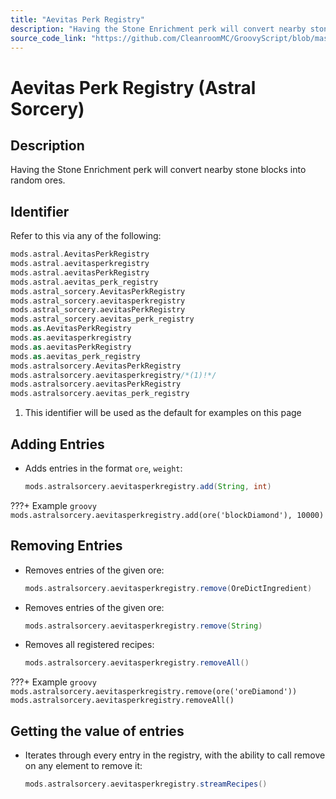 ```yaml
---
title: "Aevitas Perk Registry"
description: "Having the Stone Enrichment perk will convert nearby stone blocks into random ores."
source_code_link: "https://github.com/CleanroomMC/GroovyScript/blob/master/src/main/java/com/cleanroommc/groovyscript/compat/mods/astralsorcery/OreChance.java"
---
```


# Aevitas Perk Registry (Astral Sorcery)

## Description

Having the Stone Enrichment perk will convert nearby stone blocks into random ores.

## Identifier

Refer to this via any of the following:

```groovy hl_lines="14"
mods.astral.AevitasPerkRegistry
mods.astral.aevitasperkregistry
mods.astral.aevitasPerkRegistry
mods.astral.aevitas_perk_registry
mods.astral_sorcery.AevitasPerkRegistry
mods.astral_sorcery.aevitasperkregistry
mods.astral_sorcery.aevitasPerkRegistry
mods.astral_sorcery.aevitas_perk_registry
mods.as.AevitasPerkRegistry
mods.as.aevitasperkregistry
mods.as.aevitasPerkRegistry
mods.as.aevitas_perk_registry
mods.astralsorcery.AevitasPerkRegistry
mods.astralsorcery.aevitasperkregistry/*(1)!*/
mods.astralsorcery.aevitasPerkRegistry
mods.astralsorcery.aevitas_perk_registry
```

1. This identifier will be used as the default for examples on this page

## Adding Entries

- Adds entries in the format `ore`, `weight`:

    ```groovy
    mods.astralsorcery.aevitasperkregistry.add(String, int)
    ```

???+ Example
    ```groovy
    mods.astralsorcery.aevitasperkregistry.add(ore('blockDiamond'), 10000)
    ```

## Removing Entries

- Removes entries of the given ore:

    ```groovy
    mods.astralsorcery.aevitasperkregistry.remove(OreDictIngredient)
    ```

- Removes entries of the given ore:

    ```groovy
    mods.astralsorcery.aevitasperkregistry.remove(String)
    ```

- Removes all registered recipes:

    ```groovy
    mods.astralsorcery.aevitasperkregistry.removeAll()
    ```

???+ Example
    ```groovy
    mods.astralsorcery.aevitasperkregistry.remove(ore('oreDiamond'))
    mods.astralsorcery.aevitasperkregistry.removeAll()
    ```

## Getting the value of entries

- Iterates through every entry in the registry, with the ability to call remove on any element to remove it:

    ```groovy
    mods.astralsorcery.aevitasperkregistry.streamRecipes()
    ```
